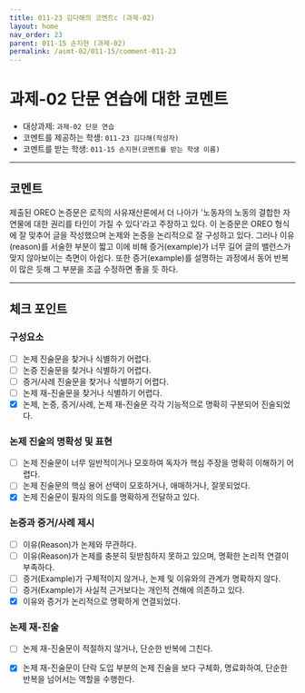 ```yaml
---
title: 011-23 김다해의 코멘트c (과제-02) 
layout: home
nav_order: 23
parent: 011-15 손지현 (과제-02)
permalink: /asmt-02/011-15/comment-011-23
---
```


# 과제-02 단문 연습에 대한 코멘트

- 대상과제: `과제-02 단문 연습`
- 코멘트를 제공하는 학생: `011-23 김다해(작성자)` 
- 코멘트를 받는 학생: `011-15 손지현(코멘트를 받는 학생 이름)` 

---

## 코멘트

제출된 OREO 논증문은 로직의 사유재산론에서 더 나아가 '노동자의 노동의 결합한 자연물에 대한 권리를 타인이 가질 수 있다'라고 주장하고 있다. 이 논증문은 OREO 형식에 잘 맞추어 글을 작성했으며 논제와 논증을 논리적으로 잘 구성하고 있다. 그러나 이유(reason)를 서술한 부분이 짧고 이에 비해 증거(example)가 너무 길어 글의 밸런스가 맞지 않아보이는 측면이 아쉽다. 또한 증거(example)를 설명하는 과정에서 동어 반복이 많은 듯해 그 부분을 조금 수정하면 좋을 듯 하다.  

---

## 체크 포인트

### **구성요소**
- [ ] 논제 진술문을 찾거나 식별하기 어렵다.
- [ ] 논증 진술문을 찾거나 식별하기 어렵다.
- [ ] 증거/사례 진술문을 찾거나 식별하기 어렵다.
- [ ] 논제 재-진술문을 찾거나 식별하기 어렵다.
- [x] 논제, 논증, 증거/사례, 논제 재-진술문 각각 기능적으로 명확히 구분되어 진술되었다.

### **논제 진술의 명확성 및 표현**  
- [ ] 논제 진술문이 너무 일반적이거나 모호하여 독자가 핵심 주장을 명확히 이해하기 어렵다.  
- [ ] 논제 진술문의 핵심 용어 선택이 모호하거나, 애매하거나, 잘못되었다.  
- [x] 논제 진술문이 필자의 의도를 명확하게 전달하고 있다.  

### **논증과 증거/사례 제시**  
- [ ] 이유(Reason)가 논제와 무관하다.
- [ ] 이유(Reason)가 논제를 충분히 뒷받침하지 못하고 있으며, 명확한 논리적 연결이 부족하다.  
- [ ] 증거(Example)가 구체적이지 않거나, 논제 및 이유와의 관계가 명확하지 않다. 
- [ ] 증거(Example)가 사실적 근거보다는 개인적 견해에 의존하고 있다.  
- [x] 이유와 증거가 논리적으로 명확하게 연결되었다.  

### **논제 재-진술**  
- [ ] 논제 재-진술문이 적절하지 않거나, 단순한 반복에 그친다.   
- [x] 논제 재-진술문이 단락 도입 부분의 논제 진술을 보다 구체화, 명료화하여, 단순한 반복을 넘어서는 역할을 수행한다.  

